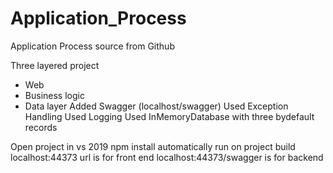 # Application_Process
Application Process source from Github

Three layered project 
- Web
- Business logic
- Data layer
Added Swagger (localhost/swagger)
Used Exception Handling 
Used Logging
Used InMemoryDatabase with three bydefault records

Open project in vs 2019
npm install automatically run on project build
localhost:44373 url is for front end 
localhost:44373/swagger is for backend